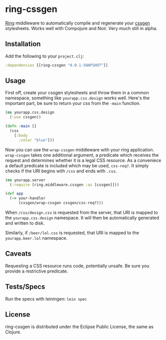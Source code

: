 ring-cssgen
===========

[Ring][ring] middleware to automatically compile and regenerate your
[cssgen][cssgen] stylesheets. Works well with Compojure and Noir. Very much
still in alpha.


Installation
------------

Add the following to your `project.clj`:

``` clojure
:dependencies [[ring-cssgen "0.0.1-SNAPSHOT"]]
```


Usage
-----

First off, create your cssgen stylesheets and throw them in a common namespace,
something like `yourapp.css.design` works well. Here's the important part, be sure to
return your css from the `-main` function.

``` clojure
(ns yourapp.css.design
  (:use cssgen))

(defn -main []
  (css
    [:body
      :color "blue"]))
```

Now you can use the `wrap-cssgen` middleware with your ring application.
`wrap-cssgen` takes one additional argument, a predicate which receives the
request and determines whether it is a legal CSS resource. As a conveniece
a default predicate is included which may be used, `css-req?`. It simply checks
if the URI begins with `/css` and ends with `.css`.

``` clojure
(ns yourapp.server
  (:require [ring.middleware.cssgen :as [cssgen]]))

(def app
  (-> your-handler
      (cssgen/wrap-cssgen cssgen/css-req?)))
```
When `/css/design.css` is requested from the server, that URI is mapped to the
`yourapp.css.design` namespace. It will then be automatically generated and
written to disk.

Similarly, if `/beer/lol.css` is requested, that URI is mapped to the
`yourapp.beer.lol` namespace.


Caveats
-------

Requesting a CSS resource runs code, potentially unsafe. Be sure you provide
a restrictive predicate.


Tests/Specs
-----------

Run the specs with leiningen: `lein spec`


License
-------

ring-cssgen is distributed under the Eclipse Public License, the same as Clojure.

[ring]:https://github.com/mmcgrana/ring
[cssgen]:https://github.com/paraseba/cssgen/tree/0.3.0

